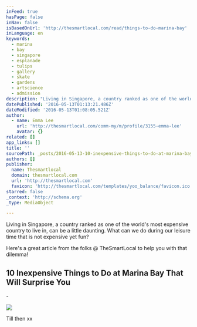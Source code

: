 ```yaml
---
inFeed: true
hasPage: false
inNav: false
isBasedOnUrl: 'http://thesmartlocal.com/read/things-to-do-marina-bay'
inLanguage: en
keywords:
  - marina
  - bay
  - singapore
  - esplanade
  - tulips
  - gallery
  - skate
  - gardens
  - artscience
  - admission
description: "Living in Singapore, a country ranked as one of the world's most expensive country to live in, can be a little daunting. What can we do during our leisure time that is not expensive yet fun? "
datePublished: '2016-05-13T01:13:21.486Z'
dateModified: '2016-05-13T01:08:05.521Z'
author:
  - name: Emma Lee
    url: 'http://thesmartlocal.com/comm-my/m/profile/3155-emma-lee'
    avatar: {}
related: []
app_links: []
title: ''
sourcePath: _posts/2016-05-13-10-inexpensive-things-to-do-at-marina-bay-that-will-surprise.md
authors: []
publisher:
  name: Thesmartlocal
  domain: thesmartlocal.com
  url: 'http://thesmartlocal.com'
  favicon: 'http://thesmartlocal.com/templates/yoo_balance/favicon.ico'
starred: false
_context: 'http://schema.org'
_type: MediaObject

---
```

Living in Singapore, a country ranked as one of the world's most expensive country to live in, can be a little daunting. What can we do during our leisure time that is not expensive yet fun? 

Here's a great article from the folks @ TheSmartLocal to help you with that dilemma! 

<article style=""><h1>10 Inexpensive Things to Do at Marina Bay That Will Surprise You</h1><p>-</p><img src="https://s3-us-west-2.amazonaws.com/the-grid-img/p/b306d37bb9c38102d375355a7dbba6e0cb4cc992.png" /></article>

Till then xx